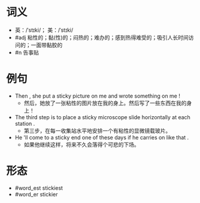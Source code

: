 # 词义
- 英：/ˈstɪki/； 美：/ˈstɪki/
- #adj 粘性的；黏(性)的；闷热的；难办的；感到热得难受的；吸引人长时间访问的；一面带黏胶的
- #n 告事贴
# 例句
- Then , she put a sticky picture on me and wrote something on me !
	- 然后，她放了一张粘性的图片放在我的身上。然后写了一些东西在我的身上！
- The third step is to place a sticky microscope slide horizontally at each station .
	- 第三步，在每一收集站水平地安排一个有粘性的显微镜载玻片。
- He 'll come to a sticky end one of these days if he carries on like that .
	- 如果他继续这样，将来不久会落得个可悲的下场。
# 形态
- #word_est stickiest
- #word_er stickier

